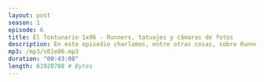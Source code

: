 ```yaml
---
layout: post
season: 1
episode: 6
title: El Tontunario 1x06 - Runners, tatuajes y cámaras de fotos
description: En este episodio charlamos, entre otras cosas, sobre Runners, tatuajes y fotografía
mp3: /mp3/s01e06.mp3
duration: "00:43:00"
length: 61928788 # Bytes
---
```

